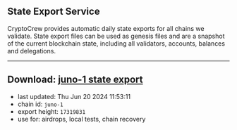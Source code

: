 ## State Export Service
CryptoCrew provides automatic daily state exports for all chains we validate. State export files can be used as genesis files and are a snapshot of the current blockchain state, including all validators, accounts, balances and delegations.

---
**Download: [juno-1 state export](https://dl-eu2.ccvalidators.com/SERVICE/juno/juno-1_export_17319831.json)**
---

- last updated: Thu Jun 20 2024 11:53:11
- chain id: `juno-1`
- export height: `17319831`
- use for: airdrops, local tests, chain recovery
